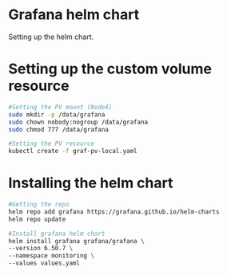 # Grafana helm chart
Setting up the helm chart.

# Setting up the custom volume resource

```bash
#Setting the PV mount (Node4)
sudo mkdir -p /data/grafana
sudo chown nobody:nogroup /data/grafana
sudo chmod 777 /data/grafana

#Setting the PV resource
kubectl create -f graf-pv-local.yaml
```

# Installing the helm chart

```bash
#Getting the repo
helm repo add grafana https://grafana.github.io/helm-charts
helm repo update

#Install grafana helm chart
helm install grafana grafana/grafana \
--version 6.50.7 \
--namespace monitoring \
--values values.yaml
```